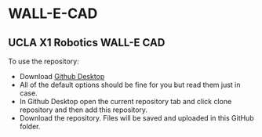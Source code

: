# WALL-E-CAD
## UCLA X1 Robotics WALL-E CAD
To use the repository:
- Download [Github Desktop](https://desktop.github.com/)
- All of the default options should be fine for you but read them just in case.
- In Github Desktop open the current repository tab and click clone repository and then add this repository. 
- Download the repository. Files will be saved and uploaded in this GitHub folder.
